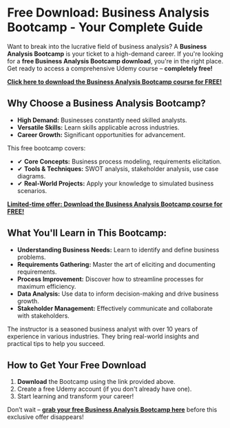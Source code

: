 # Free Download: Business Analysis Bootcamp - Your Complete Guide

Want to break into the lucrative field of business analysis? A **Business Analysis Bootcamp** is your ticket to a high-demand career. If you're looking for a **free Business Analysis Bootcamp download**, you're in the right place. Get ready to access a comprehensive Udemy course – **completely free!**

[**Click here to download the Business Analysis Bootcamp course for FREE!**](https://udemywork.com/business-analysis-bootcamp)

## Why Choose a Business Analysis Bootcamp?

*   **High Demand:** Businesses constantly need skilled analysts.
*   **Versatile Skills:** Learn skills applicable across industries.
*   **Career Growth:** Significant opportunities for advancement.

This free bootcamp covers:

*   ✔ **Core Concepts:** Business process modeling, requirements elicitation.
*   ✔ **Tools & Techniques:** SWOT analysis, stakeholder analysis, use case diagrams.
*   ✔ **Real-World Projects:** Apply your knowledge to simulated business scenarios.

[**Limited-time offer: Download the Business Analysis Bootcamp course for FREE!**](https://udemywork.com/business-analysis-bootcamp)

## What You'll Learn in This Bootcamp:

*   **Understanding Business Needs:** Learn to identify and define business problems.
*   **Requirements Gathering:** Master the art of eliciting and documenting requirements.
*   **Process Improvement:** Discover how to streamline processes for maximum efficiency.
*   **Data Analysis:** Use data to inform decision-making and drive business growth.
*   **Stakeholder Management:** Effectively communicate and collaborate with stakeholders.

The instructor is a seasoned business analyst with over 10 years of experience in various industries. They bring real-world insights and practical tips to help you succeed.

## How to Get Your Free Download

1.  **Download** the Bootcamp using the link provided above.
2.  Create a free Udemy account (if you don't already have one).
3.  Start learning and transform your career!

Don’t wait – **[grab your free Business Analysis Bootcamp here](https://udemywork.com/business-analysis-bootcamp)** before this exclusive offer disappears!
